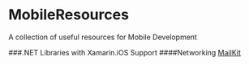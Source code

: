 MobileResources
===============

A collection of useful resources for Mobile Development

###.NET Libraries with Xamarin.iOS Support
####Networking
[MailKit](https://github.com/jstedfast/MailKit)
